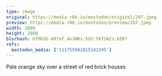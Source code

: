```yaml
---
type: image
original: https://media.r0b.io/mastodon/original/207.jpeg
preview: https://media.r0b.io/mastodon/preview/207.jpeg
width: 2880
height: 2880
blurhash: UfMGSE-AR*af_4oJWBs:5UI:t6f5NIs:bIR*
refs:
  mastodon_media: ['111755902815141395']
---
```


Pale orange sky over a street of red brick houses
